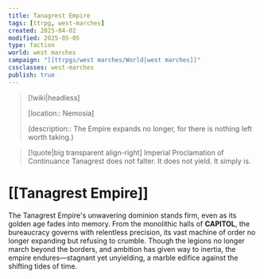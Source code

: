 ```yaml
---
title: Tanagrest Empire
tags: [ttrpg, west-marches]
created: 2025-04-02
modified: 2025-05-05
type: faction
world: west marches
campaign: "[[ttrpgs/west marches/World|west marches]]"
cssclasses: west-marches
publish: true
---
```


> [!wiki|headless]
>
> [location:: Nemosia]
>
> (description:: The Empire expands no longer, for there is nothing left worth taking.)

> [!quote|big transparent align-right] Imperial Proclamation of Continuance
> Tanagrest does not falter.
> It does not yield.
> It simply is.

# [[Tanagrest Empire]]

The Tanagrest Empire's unwavering dominion stands firm, even as its golden age fades into memory. From the monolithic halls of **CAPITOL**, the bureaucracy governs with relentless precision, its vast machine of order no longer expanding but refusing to crumble. Though the legions no longer march beyond the borders, and ambition has given way to inertia, the empire endures—stagnant yet unyielding, a marble edifice against the shifting tides of time.
